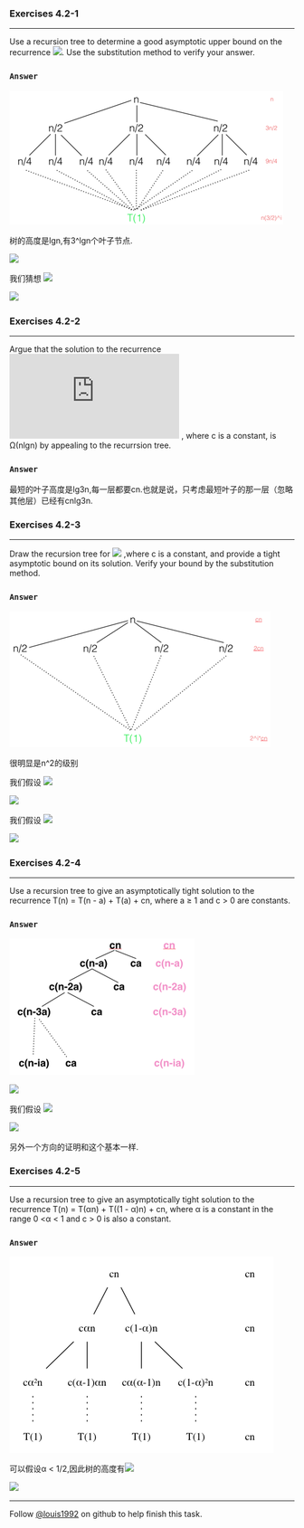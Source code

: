 ### Exercises 4.2-1
***
Use a recursion tree to determine a good asymptotic upper bound on the recurrence 
![](http://latex.codecogs.com/gif.latex?%20T\(n\)%20=%203T\(\\lceil%20n/2%20\\rceil\)%20+%20n). Use the substitution method to verify your answer.

### `Answer`
![recursion tree](./repo/s2/1.png)

树的高度是lgn,有3^lgn个叶子节点.

![](http://latex.codecogs.com/gif.latex?%20T\(n\)%20=%20n\\sum_{i%20=%200}^{lg\(n\)-1}\(\\frac{3}{2}\)^i%20+%20\\Theta\(3^{\\lg{n}}\)%20\\\\%20%20~%0d%0a\\hspace{15%20mm}%20=%20\\Theta\(n^{\\lg{3}}\)%20+%20\\Theta\(3^{\\lg{n}}\)%20\\\\%20%20~%0d%0a\\hspace{15%20mm}%20=%20\\Theta\(n^{\\lg{3}}\)%20+%20\\Theta\(n^{\\lg{3}}\)%20\\\\%20%20~%0d%0a\\hspace{15%20mm}%20=%20\\Theta\(n^{\\lg{3}}\)%0d%0a)

我们猜想 ![](http://latex.codecogs.com/gif.latex?%20T\(n\)%20\\le%20cn^{\\lg{3}}+2n%20)

![](http://latex.codecogs.com/gif.latex?%20T\(n\)%20\\le%203c\(n/2\)^{\\lg{3}}%20+%202n%20%20\\\\%20%20~%0d%0a\\hspace{15%20mm}%20\\le%20cn^{\\lg{3}}+2n%20%20\\\\%20%20~%0d%0a\\hspace{15%20mm}%20=%20\\Theta\(n^{\\lg{3}}\)%0d%0a)


### Exercises 4.2-2
***
Argue that the solution to the recurrence
![](http://latex.codecogs.com/gif.latex?%20T\(n\)%20=%20T\(n/3\)%20+%20T\(2n/3\)%20+%20cn%20) 
, where c is a constant, is Ω(nlgn) by appealing to the recurrsion tree.

### `Answer`
最短的叶子高度是lg3n,每一层都要cn.也就是说，只考虑最短叶子的那一层（忽略其他层）已经有cnlg3n.


### Exercises 4.2-3
***
Draw the recursion tree for 
![](http://latex.codecogs.com/gif.latex?%20T\(n\)%20=%204T\(\\lfloor%20n/2%20\\rfloor\)%20+%20cn)
,where c is a constant, and provide a tight asymptotic bound on its solution. Verify your bound by the substitution method.
### `Answer`
![recursion tree](./repo/s2/2.png)

很明显是n^2的级别

我们假设 ![](http://latex.codecogs.com/gif.latex?%20T\(n\)%20\\le%20n^2+2cn)

![](http://latex.codecogs.com/gif.latex?%20T\(n\)%20\\le%20%204c\(n/2\)^2%20+%202cn/2+cn%20\\le%20cn^2+2cn)

我们假设 ![](http://latex.codecogs.com/gif.latex?%20T\(n\)%20\\ge%20n^2+2cn)

![](http://latex.codecogs.com/gif.latex?%20T\(n\)%20\\ge%20%204c\(n/2\)^2%20+%202cn/2+cn%20\\ge%20cn^2+2cn)

### Exercises 4.2-4
***
Use a recursion tree to give an asymptotically tight solution to the recurrence T(n) = T(n - a) + T(a) + cn, where a ≥ 1 and c > 0 are constants.

### `Answer`
![recursion tree](./repo/s2/3.png)

 ![](http://latex.codecogs.com/gif.latex?%20T\(n\)%20=%20\\sum_{i=0}^{n/a}c\(n-ia\)%20+%20\(n/a\)ca%0d%0a=%20\\Theta\(n^2\))

我们假设 ![](http://latex.codecogs.com/gif.latex?%20T\(n\)%20\\le%20cn^2)

![](http://latex.codecogs.com/gif.latex?%20T\(n\)%20\\le%20c\(n-a\)^2%20+%20ca%20+%20cn%20%20\\\\%20%20~%0d%0a\\hspace{15%20mm}%20\\le%20cn^2-2acn+ca+cn%20%20\\\\%20%20~%0d%0a\\hspace{15%20mm}%20\\le%20cn^2-c\(2an-a-n\)%20\\\\%20%20~%0d%0a\\hspace{15%20mm}\\le%20cn^2%20-%20cn%20~~~~%20if%20~~%20a%20>%201/2,n%20>%202a%20\\\\%20%20~%0d%0a\\hspace{15%20mm}\\le%20cn^2%20\\\\%20%20~%0d%0a\\hspace{15%20mm}%20=%20O\(n^2\)%0d%0a)

另外一个方向的证明和这个基本一样.

### Exercises 4.2-5
***
Use a recursion tree to give an asymptotically tight solution to the recurrence T(n) = T(αn) +
T((1 - α)n) + cn, where α is a constant in the range 0 <α < 1 and c > 0 is also a constant.

### `Answer`
![recursion tree](./repo/s2/4.png)

可以假设α < 1/2,因此树的高度有![](http://latex.codecogs.com/gif.latex?%20\\log_{1/%20\\alpha}{n}%20)

![](http://latex.codecogs.com/gif.latex?%20T\(n\)%20=%20\\sum_{i%20=%200}^{\\log_{1/%20\\alpha}{n}}cn%20+%20\\Theta\(n\)%20=%20cn\\log_{1/%20\\alpha}{n}%20+%20\\Theta\(n\)%20=%20\\Theta\(n\\lg{n}\)%20)

***
Follow [@louis1992](https://github.com/gzc) on github to help finish this task.

